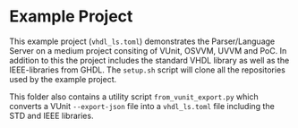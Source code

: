 # Example Project
This example project (`vhdl_ls.toml`) demonstrates the Parser/Language Server on a medium project consiting of VUnit, OSVVM, UVVM and PoC.
In addition to this the project includes the standard VHDL library as well as the IEEE-libraries from GHDL.
The `setup.sh` script will clone all the repositories used by the example project.

This folder also contains a utility script `from_vunit_export.py`
which converts a VUnit `--export-json` file into a `vhdl_ls.toml` file
including the STD and IEEE libraries.
